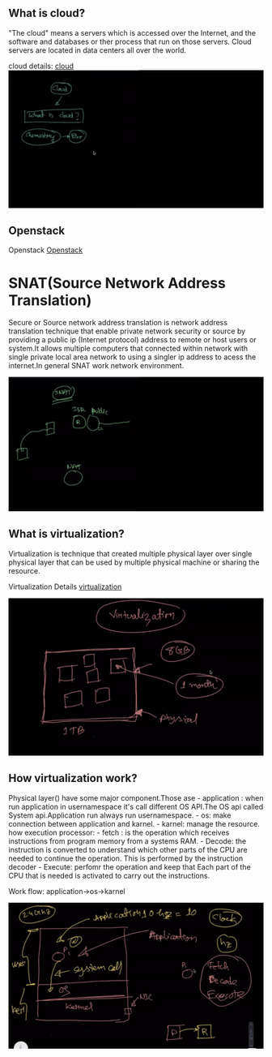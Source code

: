 ## What is cloud?
"The cloud" means a servers which is accessed over the Internet, and the software and databases or ther process that run on those servers. Cloud servers are located in data centers all over the world.

cloud details: [cloud](https://www.cloudflare.com/en-gb/learning/cloud/what-is-the-cloud/)
![ cloud ](./docs/images/cloud.png)

## Openstack
Openstack [Openstack](https://docs.openstack.org/install-guide/get-started-logical-architecture.html)

# SNAT(Source Network Address Translation)
Secure or Source network address translation is network address translation technique that enable private network security or source by providing a public ip (Internet protocol) address to remote or host users or system.It allows multiple computers that connected within network with single private local area network to using a singler ip address to acess the internet.In general SNAT work network environment.

![ SNAT ](./docs/images/snat.png)

## What is virtualization?
Virtualization is technique that created multiple physical layer over single physical layer that can be used by multiple physical machine or sharing the resource.

Virtualization Details [virtualization](https://www.ibm.com/cloud/learn/virtualization-a-complete-guide)

![ virtualization ](./docs/images/virtualization.png)

## How virtualization work?

Physical layer() have some major component.Those ase
        - application : when run application in usernamespace it's call different OS API.The OS api called System api.Application run always run usernamespace. 
        - os: make connection between application and karnel.
        - karnel: manage the resource.
how execution processor: 
    - fetch : is the operation which receives instructions from program memory from a systems RAM. 
    - Decode: the instruction is converted to understand which other parts of the CPU are needed to continue the operation. This is performed by the instruction decoder
    - Execute: perfomr the operation and keep that Each part of the CPU that is needed is activated to carry out the instructions.

Work flow: application->os->karnel

![ virtualization works fllow ](./docs/images/vm-works.png)




